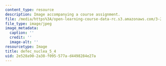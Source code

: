 ```yaml
---
content_type: resource
description: Image accompanying a course assignment.
file: /media/https%3A/open-learning-course-data-rc.s3.amazonaws.com/3-22-mechanical-behavior-of-materials-spring-2008/2e528a902a38f095577ad4498284e27a_defec_nuclea_5_4.jpg
file_type: image/jpeg
image_metadata:
  caption: ''
  credit: ''
  image-alt: ''
resourcetype: Image
title: defec_nuclea_5_4
uid: 2e528a90-2a38-f095-577a-d4498284e27a
---
```

